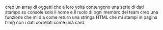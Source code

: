 creo un array di oggetti che a loro volta contengono una serie di dati 
stampo su console solo il nome e il ruolo di ogni membro del team
creo una funzione che mi dia come return una stringa HTML che mi stampi in pagina l'img con i dati correlati come una card 